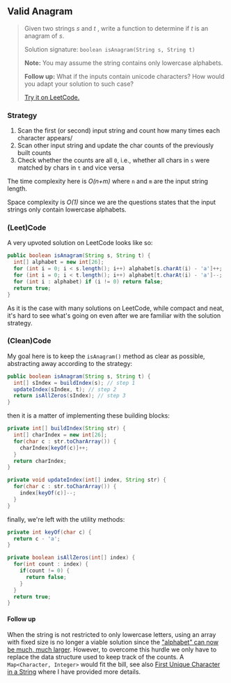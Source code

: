 ## Valid Anagram

> Given two strings *s* and *t* , write a function to determine if *t* is an anagram of *s*.
>
> Solution signature: `boolean isAnagram(String s, String t)`
>
> **Note:**
>You may assume the string contains only lowercase alphabets.
> 
> **Follow up:**
>What if the inputs contain unicode characters? How would you adapt your solution to such case?
> 
> [Try it on LeetCode.](https://leetcode.com/problems/valid-anagram/)



### Strategy

1. Scan the first (or second) input string and count how many times each character appears/
2. Scan other input string and update the char counts of the previously built counts
3. Check whether the counts are all `0`, i.e., whether all chars in `s` were matched by chars in `t` and vice versa

The time complexity here is *O(n+m)* where `n` and `m` are the input string length.

Space complexity is *O(1)* since we are the questions states that the input strings only contain lowercase alphabets.



### (Leet)Code

A very upvoted solution on LeetCode looks like so:

```java
public boolean isAnagram(String s, String t) {
  int[] alphabet = new int[26];
  for (int i = 0; i < s.length(); i++) alphabet[s.charAt(i) - 'a']++;
  for (int i = 0; i < t.length(); i++) alphabet[t.charAt(i) - 'a']--;
  for (int i : alphabet) if (i != 0) return false;
  return true;
}
```

As it is the case with many solutions on LeetCode, while compact and neat, it's hard to see what's going on even after we are familiar with the solution strategy.



### (Clean)Code

My goal here is to keep the `isAnagram()` method as clear as possible, abstracting away according to the strategy:

```java
public boolean isAnagram(String s, String t) {
  int[] sIndex = buildIndex(s); // step 1
  updateIndex(sIndex, t); // step 2
  return isAllZeros(sIndex); // step 3
}
```

then it is a matter of implementing these building blocks:

```java
private int[] buildIndex(String str) {
  int[] charIndex = new int[26];
  for(char c : str.toCharArray()) {
    charIndex[keyOf(c)]++;
  }
  return charIndex;
}

private void updateIndex(int[] index, String str) {
  for(char c : str.toCharArray()) {
    index[keyOf(c)]--;
  }
}
```

finally, we're left with the utility methods:

```java
private int keyOf(char c) {
  return c - 'a';
}

private boolean isAllZeros(int[] index) {
  for(int count : index) {
    if(count != 0) {
      return false;
    }
  }
  return true;
}
```

#### Follow up

When the string is not restricted to only lowercase letters, using an array with fixed size is no longer a viable solution since the ["alphabet" can now be much, much larger](https://stackoverflow.com/questions/5924105/how-many-characters-can-be-mapped-with-unicode). However, to overcome this hurdle we only have to replace the data structure used to keep track of the counts. A `Map<Character, Integer>` would fit the bill, see also [First Unique Character in a String](strings/FirstUniqueCharacterString.md) where I have provided more details.